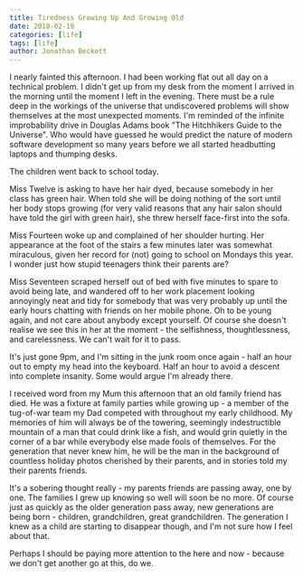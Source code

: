 ```yaml
---
title: Tiredness Growing Up And Growing Old
date: 2018-02-18
categories: [life]
tags: [life]
author: Jonathan Beckett
---
```


I nearly fainted this afternoon. I had been working flat out all day on a technical problem. I didn't get up from my desk from the moment I arrived in the morning until the moment I left in the evening. There must be a rule deep in the workings of the universe that undiscovered problems will show themselves at the most unexpected moments. I'm reminded of the infinite improbability drive in Douglas Adams book "The Hitchhikers Guide to the Universe". Who would have guessed he would predict the nature of modern software development so many years before we all started headbutting laptops and thumping desks.

The children went back to school today.

Miss Twelve is asking to have her hair dyed, because somebody in her class has green hair. When told she will be doing nothing of the sort until her body stops growing (for very valid reasons that any hair salon should have told the girl with green hair), she threw herself face-first into the sofa.

Miss Fourteen woke up and complained of her shoulder hurting. Her appearance at the foot of the stairs a few minutes later was somewhat miraculous, given her record for (not) going to school on Mondays this year. I wonder just how stupid teenagers think their parents are?

Miss Seventeen scraped herself out of bed with five minutes to spare to avoid being late, and wandered off to her work placement looking annoyingly neat and tidy for somebody that was very probably up until the early hours chatting with friends on her mobile phone. Oh to be young again, and not care about anybody except yourself. Of course she doesn't realise we see this in her at the moment - the selfishness, thoughtlessness, and carelessness. We can't wait for it to pass.

It's just gone 9pm, and I'm sitting in the junk room once again - half an hour out to empty my head into the keyboard. Half an hour to avoid a descent into complete insanity. Some would argue I'm already there.

I received word from my Mum this afternoon that an old family friend has died. He was a fixture at family parties while growing up - a member of the tug-of-war team my Dad competed with throughout my early childhood. My memories of him will always be of the towering, seemingly indestructible mountain of a man that could drink like a fish, and would grin quietly in the corner of a bar while everybody else made fools of themselves. For the generation that never knew him, he will be the man in the background of countless holiday photos cherished by their parents, and in stories told my their parents friends.

It's a sobering thought really - my parents friends are passing away, one by one. The families I grew up knowing so well will soon be no more. Of course just as quickly as the older generation pass away, new generations are being born - children, grandchildren, great grandchildren. The generation I knew as a child are starting to disappear though, and I'm not sure how I feel about that.

Perhaps I should be paying more attention to the here and now - because we don't get another go at this, do we.